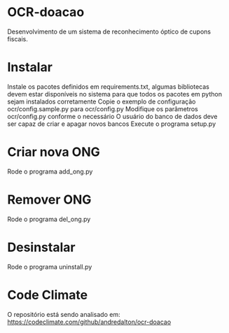 # OCR-doacao

Desenvolvimento de um sistema de reconhecimento óptico de cupons fiscais.

# Instalar

Instale os pacotes definidos em requirements.txt, algumas bibliotecas devem estar disponíveis no sistema para que todos os pacotes em python sejam instalados corretamente
Copie o exemplo de configuração ocr/config.sample.py para ocr/config.py
Modifique os parâmetros ocr/config.py conforme o necessário
O usuário do banco de dados deve ser capaz de criar e apagar novos bancos
Execute o programa setup.py

# Criar nova ONG

Rode o programa add_ong.py

# Remover ONG

Rode o programa del_ong.py

# Desinstalar

Rode o programa uninstall.py

# Code Climate

O repositório está sendo analisado em:
https://codeclimate.com/github/andredalton/ocr-doacao